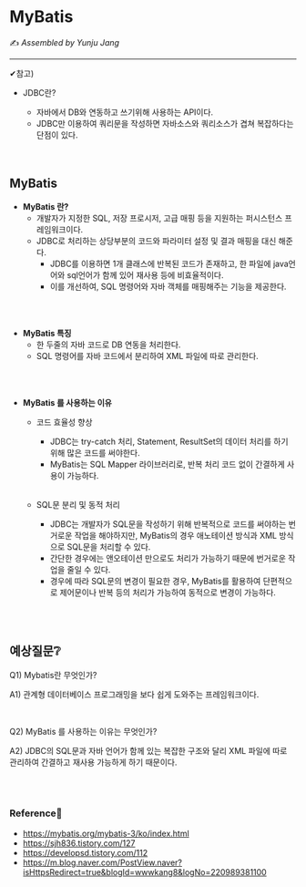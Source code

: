 # MyBatis

:writing_hand: *Assembled by Yunju Jang*

<hr>



✔참고)

- JDBC란?

  - 자바에서 DB와 연동하고 쓰기위해 사용하는 API이다.
  - JDBC만 이용하여 쿼리문을 작성하면 자바소스와 쿼리소스가 겹쳐 복잡하다는 단점이 있다.

  <br/>

  <br/>

## MyBatis

- <b>MyBatis 란?</b>
  - 개발자가 지정한 SQL, 저장 프로시저, 고급 매핑 등을 지원하는 퍼시스턴스 프레임워크이다.
  - JDBC로 처리하는 상당부분의 코드와 파라미터 설정 및 결과 매핑을 대신 해준다.
    - JDBC를 이용하면 1개 클래스에 반복된 코드가 존재하고, 한 파일에 java언어와 sql언어가 함께 있어 재사용 등에 비효율적이다.
    - 이를 개선하여, SQL 명령어와 자바 객체를 매핑해주는 기능을 제공한다.

<br/>

<br/>

- <b>MyBatis 특징</b>
  - 한 두줄의 자바 코드로 DB 연동을 처리한다.
  - SQL 명령어를 자바 코드에서 분리하여 XML 파일에 따로 관리한다.

<br/>

<br/>

- <b>MyBatis 를 사용하는 이유</b>

  - 코드 효율성 향상

    - JDBC는 try-catch 처리, Statement, ResultSet의 데이터 처리를 하기 위해 많은 코드를 써야한다.
    - MyBatis는 SQL Mapper 라이브러리로, 반복 처리 코드 없이 간결하게 사용이 가능하다.

    <br/>

  - SQL문 분리 및 동적 처리

    - JDBC는 개발자가 SQL문을 작성하기 위해 반복적으로 코드를 써야하는 번거로운 작업을 해야하지만, MyBatis의 경우 애노테이션 방식과 XML 방식으로 SQL문을 처리할 수 있다.
    - 간단한 경우에는 앤오테이션 만으로도 처리가 가능하기 때문에 번거로운 작업을 줄일 수 있다.
    - 경우에 따라 SQL문의 변경이 필요한 경우, MyBatis를 활용하여 단편적으로 제어문이나 반복 등의 처리가 가능하여 동적으로 변경이 가능하다.

<br/>

<br/>

## 예상질문❔

Q1) Mybatis란 무엇인가?

A1) 관계형 데이터베이스 프로그래밍을 보다 쉽게 도와주는 프레임워크이다.

<br/>

Q2) MyBatis 를 사용하는 이유는 무엇인가?

A2) JDBC의 SQL문과 자바 언어가 함께 있는 복잡한 구조와 달리 XML 파일에 따로 관리하여 간결하고 재사용 가능하게 하기 때문이다.

<br/>

<br/>

### Reference📖

- https://mybatis.org/mybatis-3/ko/index.html
- https://sjh836.tistory.com/127
- https://developsd.tistory.com/112
- https://m.blog.naver.com/PostView.naver?isHttpsRedirect=true&blogId=wwwkang8&logNo=220989381100
